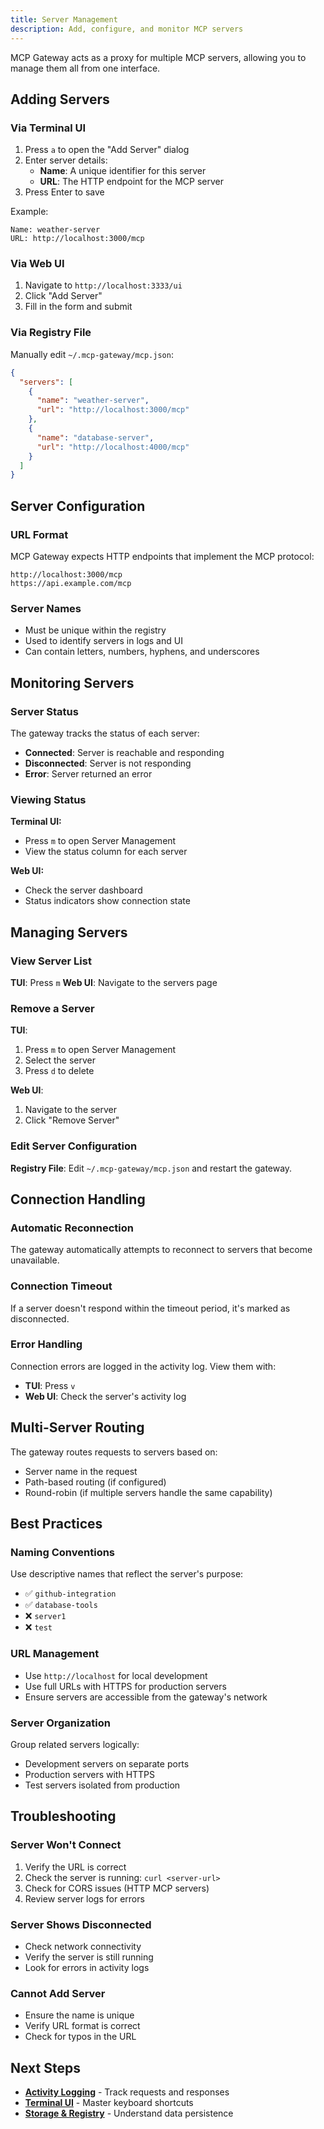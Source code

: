 ```yaml
---
title: Server Management
description: Add, configure, and monitor MCP servers
---
```


MCP Gateway acts as a proxy for multiple MCP servers, allowing you to manage them all from one interface.

## Adding Servers

### Via Terminal UI

1. Press `a` to open the "Add Server" dialog
2. Enter server details:
   - **Name**: A unique identifier for this server
   - **URL**: The HTTP endpoint for the MCP server
3. Press Enter to save

Example:
```
Name: weather-server
URL: http://localhost:3000/mcp
```

### Via Web UI

1. Navigate to `http://localhost:3333/ui`
2. Click "Add Server"
3. Fill in the form and submit

### Via Registry File

Manually edit `~/.mcp-gateway/mcp.json`:

```json
{
  "servers": [
    {
      "name": "weather-server",
      "url": "http://localhost:3000/mcp"
    },
    {
      "name": "database-server",
      "url": "http://localhost:4000/mcp"
    }
  ]
}
```

## Server Configuration

### URL Format

MCP Gateway expects HTTP endpoints that implement the MCP protocol:

```
http://localhost:3000/mcp
https://api.example.com/mcp
```

### Server Names

- Must be unique within the registry
- Used to identify servers in logs and UI
- Can contain letters, numbers, hyphens, and underscores

## Monitoring Servers

### Server Status

The gateway tracks the status of each server:

- **Connected**: Server is reachable and responding
- **Disconnected**: Server is not responding
- **Error**: Server returned an error

### Viewing Status

**Terminal UI:**
- Press `m` to open Server Management
- View the status column for each server

**Web UI:**
- Check the server dashboard
- Status indicators show connection state

## Managing Servers

### View Server List

**TUI**: Press `m`
**Web UI**: Navigate to the servers page

### Remove a Server

**TUI**:
1. Press `m` to open Server Management
2. Select the server
3. Press `d` to delete

**Web UI**:
1. Navigate to the server
2. Click "Remove Server"

### Edit Server Configuration

**Registry File**:
Edit `~/.mcp-gateway/mcp.json` and restart the gateway.

## Connection Handling

### Automatic Reconnection

The gateway automatically attempts to reconnect to servers that become unavailable.

### Connection Timeout

If a server doesn't respond within the timeout period, it's marked as disconnected.

### Error Handling

Connection errors are logged in the activity log. View them with:
- **TUI**: Press `v`
- **Web UI**: Check the server's activity log

## Multi-Server Routing

The gateway routes requests to servers based on:
- Server name in the request
- Path-based routing (if configured)
- Round-robin (if multiple servers handle the same capability)

## Best Practices

### Naming Conventions

Use descriptive names that reflect the server's purpose:
- ✅ `github-integration`
- ✅ `database-tools`
- ❌ `server1`
- ❌ `test`

### URL Management

- Use `http://localhost` for local development
- Use full URLs with HTTPS for production servers
- Ensure servers are accessible from the gateway's network

### Server Organization

Group related servers logically:
- Development servers on separate ports
- Production servers with HTTPS
- Test servers isolated from production

## Troubleshooting

### Server Won't Connect

1. Verify the URL is correct
2. Check the server is running: `curl <server-url>`
3. Check for CORS issues (HTTP MCP servers)
4. Review server logs for errors

### Server Shows Disconnected

- Check network connectivity
- Verify the server is still running
- Look for errors in activity logs

### Cannot Add Server

- Ensure the name is unique
- Verify URL format is correct
- Check for typos in the URL

## Next Steps

- [**Activity Logging**](/mcp-gateway/core-concepts/activity-logging) - Track requests and responses
- [**Terminal UI**](/mcp-gateway/features/terminal-ui) - Master keyboard shortcuts
- [**Storage & Registry**](/mcp-gateway/features/storage) - Understand data persistence
